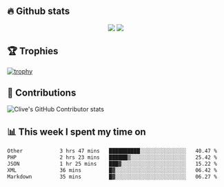 ## &#128293; Github stats

<!-- GitHub Readme Streak Stats - https://github.com/DenverCoder1/github-readme-streak-stats -->
<p align="center">

<picture>
  <source 
    srcset="https://github-readme-stats.vercel.app/api?username=clivewalkden&count_private=true&show_icons=true&theme=darcula"
    media="(prefers-color-scheme: dark)"
  />
  <source
    srcset="https://github-readme-stats.vercel.app/api?username=clivewalkden&count_private=true&show_icons=true&theme=calm"
    media="(prefers-color-scheme: light), (prefers-color-scheme: no-preference)"
  />
  <img src="https://github-readme-stats.vercel.app/api?username=clivewalkden&count_private=true&show_icons=true&theme=darcula" />
</picture>

<a href="https://git.io/streak-stats" target="_blank">
  <img src="http://github-readme-streak-stats.herokuapp.com?user=clivewalkden&theme=darcula&date_format=j%20M%5B%20Y%5D" />
</a>

</p>

## &#127942; Trophies
[![trophy](https://github-profile-trophy.vercel.app/?username=clivewalkden&theme=onedark)](https://github.com/clivewalkden/github-profile-trophy)

## &#129309; Contributions
![Clive's GitHub Contributor stats](https://github-contributor-stats.vercel.app/api?username=clivewalkden)

## &#128202; This week I spent my time on
<!--START_SECTION:waka-->

```txt
Other            3 hrs 47 mins   ██████████░░░░░░░░░░░░░░░   40.47 %
PHP              2 hrs 23 mins   ██████▒░░░░░░░░░░░░░░░░░░   25.42 %
JSON             1 hr 25 mins    ███▓░░░░░░░░░░░░░░░░░░░░░   15.22 %
XML              36 mins         █▓░░░░░░░░░░░░░░░░░░░░░░░   06.42 %
Markdown         35 mins         █▓░░░░░░░░░░░░░░░░░░░░░░░   06.27 %
```

<!--END_SECTION:waka-->
